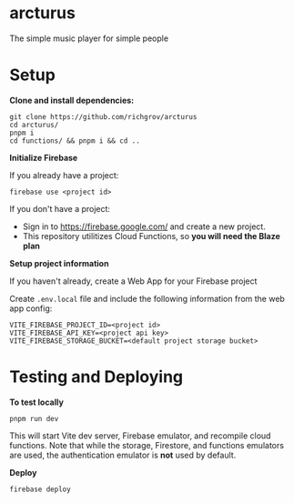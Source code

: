 # arcturus

The simple music player for simple people

# Setup

**Clone and install dependencies:**

```
git clone https://github.com/richgrov/arcturus
cd arcturus/
pnpm i
cd functions/ && pnpm i && cd ..
```

**Initialize Firebase**

If you already have a project:

`firebase use <project id>`

If you don't have a project:

- Sign in to <https://firebase.google.com/> and create a new project.
- This repository utilitizes Cloud Functions, so **you will need the Blaze plan**

**Setup project information**

If you haven't already, create a Web App for your Firebase project

Create `.env.local` file and include the following information from the web app config:

```
VITE_FIREBASE_PROJECT_ID=<project id>
VITE_FIREBASE_API_KEY=<project api key>
VITE_FIREBASE_STORAGE_BUCKET=<default project storage bucket>
```

# Testing and Deploying

**To test locally**

`pnpm run dev`

This will start Vite dev server, Firebase emulator, and recompile cloud functions. Note that while
the storage, Firestore, and functions emulators are used, the authentication emulator is **not**
used by default.

**Deploy**

`firebase deploy`
